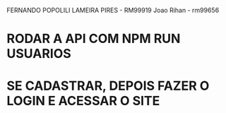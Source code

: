 FERNANDO POPOLILI LAMEIRA PIRES - RM99919
Joao Rihan - rm99656

# RODAR A API COM NPM RUN USUARIOS 
# SE CADASTRAR, DEPOIS FAZER O LOGIN E ACESSAR O SITE